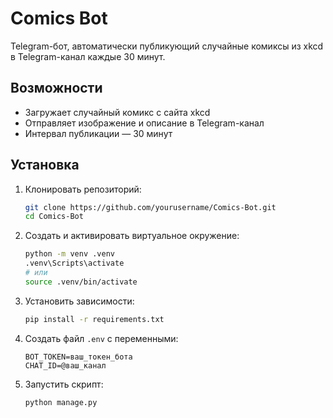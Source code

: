 # Comics Bot

Telegram-бот, автоматически публикующий случайные комиксы из xkcd в Telegram-канал каждые 30 минут.

## Возможности

- Загружает случайный комикс с сайта xkcd
- Отправляет изображение и описание в Telegram-канал
- Интервал публикации — 30 минут


## Установка

1. Клонировать репозиторий:

   ```bash
   git clone https://github.com/yourusername/Comics-Bot.git
   cd Comics-Bot
   ```

2. Создать и активировать виртуальное окружение:

   ```bash
   python -m venv .venv
   .venv\Scripts\activate  
   # или
   source .venv/bin/activate  
   ```

3. Установить зависимости:

   ```bash
   pip install -r requirements.txt
   ```

4. Создать файл `.env` с переменными:

   ```env
   BOT_TOKEN=ваш_токен_бота
   CHAT_ID=@ваш_канал
   ```

5. Запустить скрипт:

   ```bash
   python manage.py
   ```
